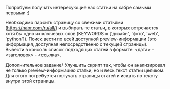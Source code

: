 Попробуем получать интересующие нас статьи на хабре самыми первыми :)

Необходимо парсить страницу со свежими статьями (https://habr.com/ru/all/) и выбирать те статьи, 
в которых встречается хотя бы одно из ключевых слов (KEYWORDS = ['дизайн', 'фото', 'web', 'python']). 
Поиск вести по всей доступной preview-информации (это информация, доступная непосредственно с текущей страницы). 
Вывести в консоль список подходящих статей в формате: <дата> - <заголовок> - <ссылка>.

Дополнительное задание/
Улучшить скрипт так, чтобы он анализировал не только preview-информацию статьи, но и весь текст статьи целиком.
Для этого потребуется получать страницы статей и искать по тексту внутри этой страницы.